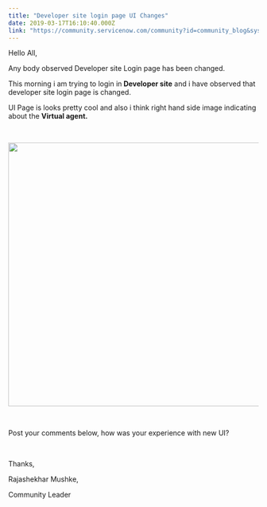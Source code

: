 ```yaml
---
title: "Developer site login page UI Changes"
date: 2019-03-17T16:10:40.000Z
link: "https://community.servicenow.com/community?id=community_blog&sys_id=b84e94f8dbd07304fff8a345ca96193a"
---
```

<p>Hello All,</p>
<p>Any body observed Developer site Login page has been changed.</p>
<p>This morning i am trying to login in<strong> Developer site</strong> and i have observed that developer site login page is changed. </p>
<p>UI Page is looks pretty cool and also i think right hand side image indicating about the <strong>Virtual agent.</strong></p>
<p> </p>
<p><strong><img src="https://community.servicenow.com/d74d1878dbd07304fff8a345ca961971.iix" width="1071" height="530" /></strong></p>
<p><strong> </strong></p>
<p>Post your comments below, how was your experience with new UI?</p>
<p> </p>
<p>Thanks,</p>
<p>Rajashekhar Mushke,</p>
<p>Community Leader</p>
